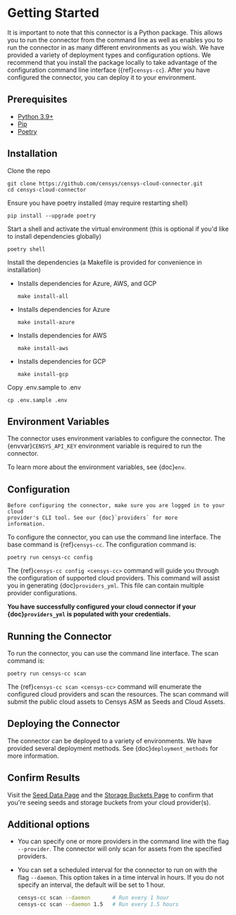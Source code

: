 # Getting Started

It is important to note that this connector is a Python package. This allows
you to run the connector from the command line as well as enables you to run
the connector in as many different environments as you wish. We have provided
a variety of deployment types and configuration options. We recommend that you
install the package locally to take advantage of the configuration command line
interface ({ref}`censys-cc`). After you have configured the
connector, you can deploy it to your environment.

## Prerequisites

- [Python 3.9+][python-install]
- [Pip][pip-install]
- [Poetry][poetry-install]

## Installation

Clone the repo

```{prompt} bash
git clone https://github.com/censys/censys-cloud-connector.git
cd censys-cloud-connector
```

Ensure you have poetry installed (may require restarting shell)

```{prompt} bash
pip install --upgrade poetry
```

Start a shell and activate the virtual environment
(this is optional if you'd like to install dependencies globally)

```{prompt} bash
poetry shell
```

Install the dependencies
(a Makefile is provided for convenience in installation)

- Installs dependencies for Azure, AWS, and GCP

  ```{prompt} bash
  make install-all
  ```

- Installs dependencies for Azure

  ```{prompt} bash
  make install-azure
  ```

- Installs dependencies for AWS

  ```{prompt} bash
  make install-aws
  ```

- Installs dependencies for GCP

  ```{prompt} bash
  make install-gcp
  ```

Copy .env.sample to .env

```{prompt} bash
cp .env.sample .env
```

## Environment Variables

The connector uses environment variables to configure the connector. The
{envvar}`CENSYS_API_KEY` environment variable is required to run the connector.

To learn more about the environment variables, see {doc}`env`.

## Configuration

```{note}
Before configuring the connector, make sure you are logged in to your cloud
provider's CLI tool. See our {doc}`providers` for more
information.
```

To configure the connector, you can use the command line interface. The base
command is {ref}`censys-cc`. The configuration command is:

```{prompt} bash
poetry run censys-cc config
```

The {ref}`censys-cc config <censys-cc>` command will guide you through the
configuration of supported cloud providers. This command will assist you in
generating {doc}`providers_yml`. This file can contain multiple provider
configurations.

**You have successfully configured your cloud connector if your
{doc}`providers_yml` is populated with your credentials.**

## Running the Connector

To run the connector, you can use the command line interface. The scan command
is:

```{prompt} bash
poetry run censys-cc scan
```

The {ref}`censys-cc scan <censys-cc>` command will enumerate the configured
cloud providers and scan the resources. The scan command will submit the public
cloud assets to Censys ASM as Seeds and Cloud Assets.

## Deploying the Connector

The connector can be deployed to a variety of environments. We have provided
several deployment methods. See {doc}`deployment_methods` for more information.

## Confirm Results

Visit the [Seed Data Page][seed-data] and the
[Storage Buckets Page][storage-bucket] to confirm that you're seeing seeds and
storage buckets from your cloud provider(s).

## Additional options

- You can specify one or more providers in the command line with the flag
`--provider`. The connector will only scan for assets from the specified
providers.

- You can set a scheduled interval for the connector to run on with the flag
`--daemon`. This option takes in a time interval in hours. If you do not
specify an interval, the default will be set to 1 hour.

  ```sh
  censys-cc scan --daemon       # Run every 1 hour
  censys-cc scan --daemon 1.5   # Run every 1.5 hours
  ```

<!-- References -->
[python-install]: https://www.python.org/downloads/
[poetry-install]: https://python-poetry.org/docs/
[pip-install]: https://pip.pypa.io/en/stable/installation/
[seed-data]: https://app.censys.io/seeds
[storage-bucket]: https://app.censys.io/storage-bucket
